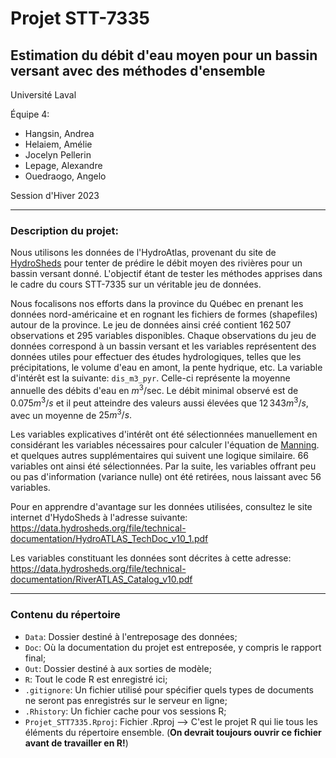 # Projet STT-7335

## Estimation du débit d'eau moyen pour un bassin versant avec des méthodes d'ensemble

Université Laval

Équipe 4:

 - Hangsin, Andrea
 - Helaiem, Amélie
 - Jocelyn Pellerin
 - Lepage, Alexandre
 - Ouedraogo, Angelo

Session d'Hiver 2023

----

### Description du projet:

Nous utilisons les données de l'HydroAtlas, provenant du site de [HydroSheds](https://www.hydrosheds.org/hydroatlas)
pour tenter de prédire le débit moyen des rivières pour un bassin versant donné.
L'objectif étant de tester les méthodes apprises dans le cadre du cours STT-7335
sur un véritable jeu de données.

Nous focalisons nos efforts dans la province du Québec en prenant les données 
nord-américaine et en rognant les fichiers de formes (shapefiles) autour de la 
province.
Le jeu de données ainsi créé contient $162\,507$ observations et $295$ variables 
disponibles.
Chaque observations du jeu de données correspond à un bassin versant et les 
variables représentent des données utiles pour effectuer des études 
hydrologiques, telles que les précipitations, le volume d'eau en amont, 
la pente hydrique, etc.
La variable d'intérêt est la suivante: `dis_m3_pyr`. Celle-ci représente la 
moyenne annuelle des débits d'eau en $m^3$/sec. 
Le débit minimal observé est de $0.075 m^3/s$ et il peut atteindre 
des valeurs aussi élevées que $12\,343 m^3/s$, avec un moyenne de $25 m^3/s.$

Les variables explicatives d'intérêt ont été sélectionnées manuellement en 
considérant les variables nécessaires pour calculer
l'équation de [Manning](https://fr.wikipedia.org/wiki/Formule_de_Manning-Strickler#:~:text=La%20formule%20de%20Manning%20est,sont%20gouvern%C3%A9s%20par%20la%20gravit%C3%A9).
et quelques autres supplémentaires qui suivent une logique similaire.
$66$ variables ont ainsi été sélectionnées.
Par la suite, les variables offrant peu ou pas d'information (variance nulle) 
ont été retirées, nous laissant avec $56$ variables.

Pour en apprendre d'avantage sur les données utilisées, consultez le site internet
d'HydoSheds à l'adresse suivante:
https://data.hydrosheds.org/file/technical-documentation/HydroATLAS_TechDoc_v10_1.pdf

Les variables constituant les données sont décrites à cette adresse:
https://data.hydrosheds.org/file/technical-documentation/RiverATLAS_Catalog_v10.pdf


----


### Contenu du répertoire

- `Data`: Dossier destiné à l'entreposage des données;
- `Doc`: Où la documentation du projet est entreposée, y compris le rapport 
final;
- `Out`: Dossier destiné à aux sorties de modèle;
- `R`: Tout le code R est enregistré ici;
- `.gitignore`: Un fichier utilisé pour spécifier quels types de documents ne 
seront pas enregistrés sur le serveur en ligne;
- `.Rhistory`: Un fichier cache pour vos sessions R;
- `Projet_STT7335.Rproj`: Fichier .Rproj --> C'est le projet R qui lie tous les 
éléments du répertoire ensemble. 
(**On devrait toujours ouvrir ce fichier avant de travailler en R!**)
